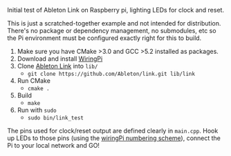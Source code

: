 Initial test of Ableton Link on Raspberry pi, lighting LEDs for
clock and reset.

This is just a scratched-together example and not intended for
distribution. There's no package or dependency management, no
submodules, etc so the Pi environment must be configured exactly right for this to build.

1. Make sure you have CMake >3.0 and GCC >5.2 installed as packages.
1. Download and install [WiringPi](http://wiringpi.com/download-and-install/)
1. Clone [Ableton Link](https://github.com/Ableton/link) into `lib/`
    * `git clone https://github.com/Ableton/link.git lib/link`
1. Run CMake
    * `cmake .`
1. Build
    * `make`
1. Run with `sudo`
    * `sudo bin/link_test`

The pins used for clock/reset output are defined clearly in `main.cpp`. 
Hook up LEDs to those pins (using the [wiringPi numbering scheme](http://wiringpi.com/pins/)), 
connect the Pi to your local network and GO!
